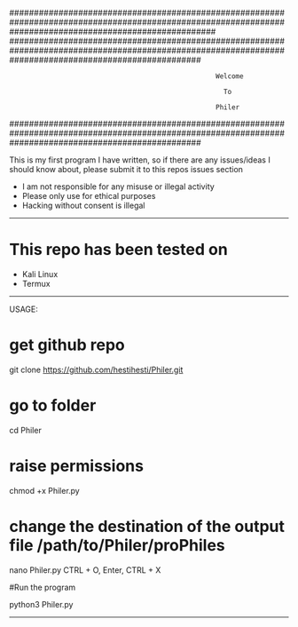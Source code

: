 ##########################################################################################################################################################
#######################################################################################################################################################

                                                        Welcome

                                                          To

                                                        Philer

#######################################################################################################################################################

This is my first program I have written, so if there are any issues/ideas I should know about, please submit it to this repos issues section

* I am not  responsible for any misuse or illegal activity
* Please only use for ethical purposes
* Hacking without consent is illegal

_______________________________________________________________________________________________________________________________________________________

#                                           This repo has been tested on


* Kali Linux
* Termux

________________________________________________________________________________________________________________________________________________________________
USAGE:


# get github repo
git clone https://github.com/hestihesti/Philer.git

# go to folder
cd Philer

# raise permissions
chmod +x Philer.py

# change the destination of the output file /path/to/Philer/proPhiles
nano Philer.py
CTRL + O, Enter, CTRL + X

#Run the program

python3 Philer.py

___________________________________________________________________________________________________________________________________________________________

